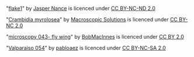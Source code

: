 "[flake1](https://www.flickr.com/photos/nebarnix/357354812/in/photolist-xzx8S-bYXiCE-o66YH-asMwtw-c87X5N-78L3zP-asMQCy-bQGMdV-bwu9q4-7kri4J-ccxdpE-dX8QDQ-bEX177-bQGDUc-bYXiQC-ehe7Ta-bDdbKJ-XZz6C-5fm9n9-XV6XT-ehe6LH-ehe7kH-XV8mD-XZyeJ-XV7uv-7kri8Y-dX3cua-bS7UJz-bQGYhk-bEX16G-bQGYhz-dX3emH-bzeAPE-dX3g6K-FFDsuN-mNtPuK-bVwf6y-mNtPtH-axSKMD-asJTge-fHS6Ev-4jC7mP-otRnAb-7krhZy-dPjfPN-4FhHAQ-6W7hPb-efQ1Yo-3caQUn-Tcfei)" by [Jasper Nance](https://www.flickr.com/photos/nebarnix/) is licenced under [CC BY-NC-ND 2.0](https://creativecommons.org/licenses/by-nc-nd/2.0/) 

"[Crambidia myrolosea](https://www.flickr.com/photos/107963674@N07/15539764297/in/photolist-pFcmwD-GvoVeD-5PMmHS-5PH7hc-hWNyXU-o1EBNT-d7qqAd-5PMmJy-chyZ1W-4jT9aE-7Y4LZg-7NDDvd-c57xDd-7Y838J-7Y83E3-FFDs9s-3a8PAt-7Y82L5-GvoVqR-GvoVWa-rhiT6V-28sjsP-c87Xr5-bfhEM-bfhEK-asMwqu-asMwnJ-drY98b-6ZWbA-NwmLb-5K4R9-31SyS9-drYstV-drYuGm-4m5YJZ-drYAps-4ma221-5mKTV-yvwYY-28sjC8-dUv4Jw-bJ1S3K-6c2Raq-bfhEL-bJ1RNr-5VnLr-5mKUj-bv75oj-2p2zcv-5BtRMg)" by [Macroscopic Solutions](https://www.flickr.com/photos/107963674@N07/) is licenced under [CC BY-NC 2.0](https://creativecommons.org/licenses/by-nc/2.0/)

"[microscopy 043- fly wing](https://www.flickr.com/photos/lonetown/4571819655/in/photolist-7XZLGP-31V1Xv-rNgV42-7XZKCK-7Y3Z15-eRei5g-7Y3YBo-sK5FBM-7Y3Yr3-oK6HZ1-7XZLLp-7Y3Z9s-7Y3ZTb-7Y42Dy-7Y3Zyo-oajtgN-eaHWzg-7Y3YwE-gbxwJ9-7Y3Zuq-eYJPmG-7XZKQe-7XZLfz-FFQaMX-bwugvz-xzx8S-bYXiCE-o66YH-asMwtw-Pst7n-dQUXcw-EzfXFV-c87X5N-78L3zP-asMQCy-4qTaSe-bQGMdV-bwu9q4-7kri4J-ccxdpE-dX8QDQ-bEX177-bQGDUc-bYXiQC-rNgi4g-bDdbKJ-XZz6C-5fm9n9-7Y3ZWJ-ehurKL)" by [BobMacInnes](https://www.flickr.com/photos/lonetown/) is licenced under [CC BY 2.0](https://creativecommons.org/licenses/by/2.0/)

"[Valparaìso 054](https://www.flickr.com/photos/pabloaez/9888706513/)" by [pabloaez](https://www.flickr.com/photos/pabloaez/) is licenced under [CC BY-NC-SA 2.0](https://creativecommons.org/licenses/by-nc-sa/2.0/)
